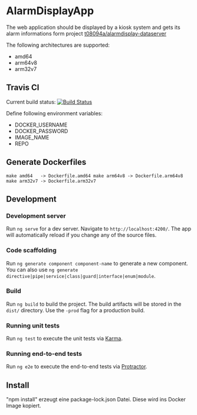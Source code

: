 # AlarmDisplayApp

The web application should be displayed by a kiosk system and gets its alarm informations form project [t08094a/alarmdisplay-dataserver](https://github.com/t08094a/alarmDisplay-DataCenter)

The following architectures are supported:
* amd64
* arm64v8
* arm32v7

## Travis CI
Current build status: [![Build Status](https://travis-ci.org/t08094a/alarmDisplay-App.svg?branch=master)](https://travis-ci.org/t08094a/alarmDisplay-App)

Define following environment variables:
* DOCKER_USERNAME
* DOCKER_PASSWORD
* IMAGE_NAME
* REPO

## Generate Dockerfiles
``
make amd64   -> Dockerfile.amd64
make arm64v8 -> Dockerfile.arm64v8
make arm32v7 -> Dockerfile.arm32v7
``

## Development

### Development server
Run `ng serve` for a dev server. Navigate to `http://localhost:4200/`. The app will automatically reload if you change any of the source files.

### Code scaffolding
Run `ng generate component component-name` to generate a new component. You can also use `ng generate directive|pipe|service|class|guard|interface|enum|module`.

### Build
Run `ng build` to build the project. The build artifacts will be stored in the `dist/` directory. Use the `-prod` flag for a production build.

### Running unit tests
Run `ng test` to execute the unit tests via [Karma](https://karma-runner.github.io).

### Running end-to-end tests
Run `ng e2e` to execute the end-to-end tests via [Protractor](http://www.protractortest.org/).

## Install
"npm install" erzeugt eine package-lock.json Datei. Diese wird ins Docker Image kopiert.
